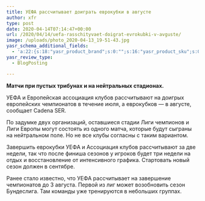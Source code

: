 ```yaml
---
title: УЕФА рассчитывает доиграть еврокубки в августе
author: xfr
type: post
date: 2020-04-14T07:14:47+00:00
url: /2020/04/14/uefa-rasschityvaet-doigrat-evrokubki-v-avguste/
image: /uploads/photo_2020-04-13_19-51-43.jpg
yasr_schema_additional_fields:
  - 'a:22:{s:18:"yasr_product_brand";s:0:"";s:16:"yasr_product_sku";s:0:"";s:37:"yasr_product_global_identifier_select";s:5:"gtin8";s:36:"yasr_product_global_identifier_value";s:0:"";s:18:"yasr_product_price";s:0:"";s:27:"yasr_product_price_currency";s:0:"";s:30:"yasr_product_price_valid_until";s:0:"";s:31:"yasr_product_price_availability";s:12:"Discontinued";s:22:"yasr_product_price_url";s:0:"";s:26:"yasr_localbusiness_address";s:0:"";s:29:"yasr_localbusiness_pricerange";s:0:"";s:28:"yasr_localbusiness_telephone";s:0:"";s:20:"yasr_recipe_cooktime";s:0:"";s:23:"yasr_recipe_description";s:0:"";s:20:"yasr_recipe_keywords";s:0:"";s:21:"yasr_recipe_nutrition";s:0:"";s:20:"yasr_recipe_preptime";s:0:"";s:26:"yasr_recipe_recipecategory";s:0:"";s:25:"yasr_recipe_recipecuisine";s:0:"";s:28:"yasr_recipe_recipeingredient";s:0:"";s:30:"yasr_recipe_recipeinstructions";s:0:"";s:17:"yasr_recipe_video";s:0:"";}'
yasr_review_type:
  - BlogPosting

---
```

**Матчи при пустых трибунах и на нейтральных стадионах.**

УЕФА и Европейская ассоциация клубов рассчитывают на доигрых европейских чемпионатов в течение июля, а еврокубков &#8212; в августе, сообщает Cadena SER.

По задумке двух организаций, оставшиеся стадии Лиги чемпионов и Лиги Европы могут состоять из одного матча, которые будут сыграны на нейтральном поле. Но не все клубы согласны с таким вариантом.

Завершить еврокубки УЕФА и Ассоциация клубов рассчитывают за две недели, так что после финиша сезонов у игроков будет три недели на отдых и восстановление от интенсивного графика. Стартовать новый сезон должен в сентябре.

Ранее стало известно, что УЕФА рассчитывает на завершение чемпионатов до 3 августа. Первой из лиг может возобновить сезон Бундеслига. Там команды уже тренируются в небольших группах.